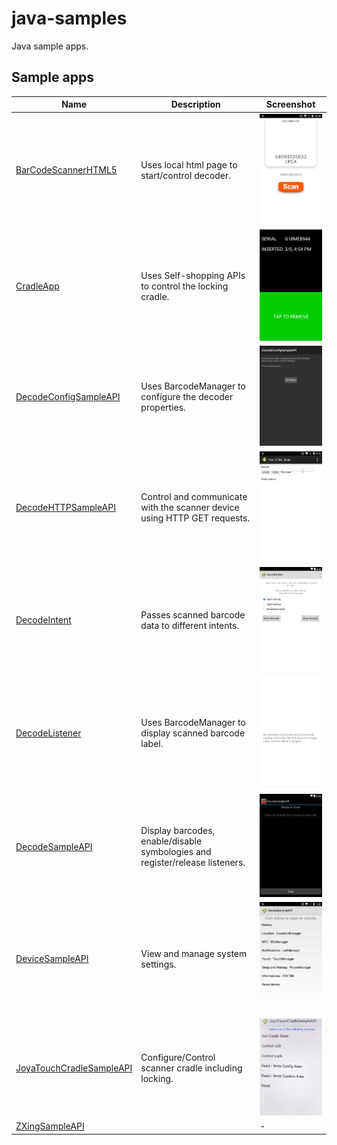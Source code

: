 # java-samples

Java sample apps.

## Sample apps

| Name | Description | Screenshot
|------|-------------|-----------
| [BarCodeScannerHTML5](BarCodeScannerHTML5/) | Uses local html page to start/control decoder. | ![BarCodeScannerHTML5](screenshots/barcode_html5.png)
| [CradleApp](CradleApp/) | Uses Self-shopping APIs to control the locking cradle. | <img src="CradleApp/screenshots/screen_green.png" alt="Cradle App screenshot" width="225">
| [DecodeConfigSampleAPI](DecodeConfigSampleAPI/) | Uses BarcodeManager to configure the decoder properties. | ![DecodeConfigSampleAPI](screenshots/decode_config.png)
| [DecodeHTTPSampleAPI](DecodeHTTPSampleAPI/) | Control and communicate with the scanner device using HTTP GET requests. | ![DecodeHTTPSampleAPI](screenshots/decode_http.png)
| [DecodeIntent](DecodeIntent/) | Passes scanned barcode data to different intents. | ![DecodeIntent](screenshots/decode_intent.png)
| [DecodeListener](DecodeListener/) | Uses BarcodeManager to display scanned barcode label. | ![DecodeListener](screenshots/decode_listener2.png)
| [DecodeSampleAPI](DecodeSampleAPI/) | Display barcodes, enable/disable symbologies and register/release listeners. | ![DecodeSampleAPI](screenshots/decode_sample.png)
| [DeviceSampleAPI](DeviceSampleAPI/) |  View and manage system settings.| ![DeviceSampleAPI](screenshots/device_api.png)
| [JoyaTouchCradleSampleAPI](JoyaTouchCradleSampleAPI/) | Configure/Control scanner cradle including locking. | ![JoyaTouchCradleSampleAPI](screenshots/joyatouch_cradle_sample.jpg)
| [ZXingSampleAPI](ZXingSampleAPI/) |  | -
